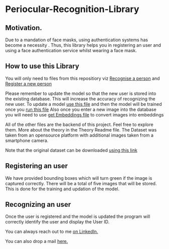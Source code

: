 # Periocular-Recognition-Library
## Motivation.
Due to a mandation of face masks, using authentication systems has become a necessity . Thus, this library helps you in registering an user and using a face authentication service 
whilst wearing a face mask. 

## How to use this Library
You will only need to files from this repositiory viz [Recognise a person](https://github.com/adityakhambete/Periocular-Recognition-Library/blob/master/recognisePerson.py)
and [Register a new person](https://github.com/adityakhambete/Periocular-Recognition-Library/blob/master/registerNewPerson.py)

Please remember to update the model so that the new user is stored into the existing database. This will increase the accuracy of recognizing the new user.
To update a model [use this file](https://github.com/adityakhambete/Periocular-Recognition-Library/blob/master/addNewLabel.py) and then the model will be trained 
once you [run this file](https://github.com/adityakhambete/Periocular-Recognition-Library/blob/master/trainUpdatedModel.py)
Also once you enter a new image into the database you will need to use [get Embeddings file](https://github.com/adityakhambete/Periocular-Recognition-Library/blob/master/getEmbeddings.py) to convert images into embeddings


All of the other files are the backend of this project. Feel free to explore them. 
More about the theory in the Theory Readme file.
The Dataset was taken from an opensource platform with additional images taken from a smartphone camera.

Note that the original dataset can be downloaded [using this link](http://iris.di.ubi.pt/ubipr.html) 

## Registering an user
We have provided bounding boxes which will turn green if the image is captured correctly. There will be a total of five images that will be stored. This is done for the training and updation of the model.

## Recognizing an user
Once the user is registered and the model is updated the program will correctly identify the user and display the User ID.

You can always reach out to me [on LinkedIn.](https://www.linkedin.com/in/aditya-khambete-591158170/)

You can also drop a mail [here.](mailto:aditya210699@gmail.com)
